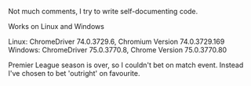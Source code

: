 Not much comments, I try to write self-documenting code.

Works on Linux and Windows

Linux: ChromeDriver 74.0.3729.6, Chromium Version 74.0.3729.169
Windows: ChromeDriver 75.0.3770.8, Chrome Version 75.0.3770.80

Premier League season is over, so I couldn't bet on match event. Instead I've chosen to bet 'outright' on favourite.
